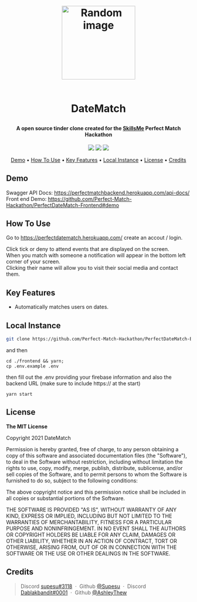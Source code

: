 <h1 align="center">
	<br>
	<a height="200" href="#" target="_blank" alt="Link to application"><img src="https://i.imgur.com/jSRNkXH.jpg" alt="Random image" width="200"></a>
	<br>
	<br>
	<p>DateMatch</p>
</h1>

<h4 align="center">A open source tinder clone created for the <a href="#" target="_blank" alt="Link to skills me">SkillsMe</a> Perfect Match Hackathon</h4>

<p align="center">
        <img src="https://img.shields.io/badge/Express%20Version-%5E4.17.1-lightgrey" >
        <img src="https://img.shields.io/github/package-json/v/Perfect-Match-Hackathon/PerfectDateMatch-Backend/master?label=Stable%20Version&color=blueviolet">
        <img src="https://img.shields.io/github/package-json/v/Perfect-Match-Hackathon/PerfectDateMatch-Backend/docs?label=Next%20Version&color=lightgrey">

</p>

<p align="center">
		<a href="#demo">Demo</a> •
		<a href="#how-to-use">How To Use</a> •
		<a href="#key-features">Key Features</a> •
		<a href="#local-instance">Local Instance</a> •
		<a href="#license">License</a> •
		<a href="#credits">Credits</a>
</p>

## Demo

Swagger API Docs: <a href="https://perfectmatchbackend.herokuapp.com/api-docs/">https://perfectmatchbackend.herokuapp.com/api-docs/</a><br>
Front end Demo: <a href="https://github.com/Perfect-Match-Hackathon/PerfectDateMatch-Frontend#demo">https://github.com/Perfect-Match-Hackathon/PerfectDateMatch-Frontend#demo</a>

## How To Use

Go to https://perfectdatematch.herokuapp.com/ create an accout / login.

Click tick or deny to attend events that are displayed on the screen.<br />
When you match with someone a notification will appear in the bottom left corner of your screen.<br />
Clicking their name will allow you to visit their social media and contact them.

## Key Features

<ul>
<li>Automatically matches users on dates.</li>
</ul>

## Local Instance

```sh
git clone https://github.com/Perfect-Match-Hackathon/PerfectDateMatch-Backend.git ./backend
```

and then

```
cd ./frontend && yarn;
cp .env.example .env
```

then fill out the .env providing your firebase information and also the backend URL (make sure to include https:// at the start)

```
yarn start
```

## License

<p> 
<strong>The MIT License</strong><br>

Copyright 2021 DateMatch

Permission is hereby granted, free of charge, to any person obtaining a copy of this software and associated documentation files (the "Software"), to deal in the Software without restriction, including without limitation the rights to use, copy, modify, merge, publish, distribute, sublicense, and/or sell copies of the Software, and to permit persons to whom the Software is furnished to do so, subject to the following conditions:

The above copyright notice and this permission notice shall be included in all copies or substantial portions of the Software.

THE SOFTWARE IS PROVIDED "AS IS", WITHOUT WARRANTY OF ANY KIND, EXPRESS OR IMPLIED, INCLUDING BUT NOT LIMITED TO THE WARRANTIES OF MERCHANTABILITY, FITNESS FOR A PARTICULAR PURPOSE AND NONINFRINGEMENT. IN NO EVENT SHALL THE AUTHORS OR COPYRIGHT HOLDERS BE LIABLE FOR ANY CLAIM, DAMAGES OR OTHER LIABILITY, WHETHER IN AN ACTION OF CONTRACT, TORT OR OTHERWISE, ARISING FROM, OUT OF OR IN CONNECTION WITH THE SOFTWARE OR THE USE OR OTHER DEALINGS IN THE SOFTWARE.

</p>

## Credits

> Discord [supesu#3118](https://pastebin.com/iCcz1L4K) &nbsp;&middot;&nbsp;
> Github [@Supesu](https://github.com/supesu) &nbsp;&middot;&nbsp;
> Discord [Dablakbandit#0001](https://pastebin.com/i785cW1a) &nbsp;&middot;&nbsp;
> Github [@AshleyThew](https://github.com/AshleyThew)
